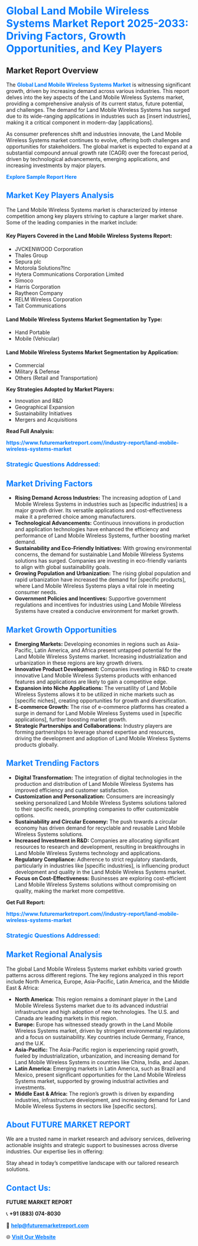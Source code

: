 <h1 style="color: #007BFF;">Global Land Mobile Wireless Systems Market Report 2025-2033: Driving Factors, Growth Opportunities, and Key Players</h1>

<section id="overview">
<h2>Market Report Overview</h2>
<p>The <a href="https://www.futuremarketreport.com//industry-report/land-mobile-wireless-systems-market" style="color: #007BFF; text-decoration: none;"><strong>Global Land Mobile Wireless Systems Market</strong></a> is witnessing significant growth, driven by increasing demand across various industries. This report delves into the key aspects of the Land Mobile Wireless Systems market, providing a comprehensive analysis of its current status, future potential, and challenges. The demand for Land Mobile Wireless Systems has surged due to its wide-ranging applications in industries such as [insert industries], making it a critical component in modern-day [applications].</p>
<p>As consumer preferences shift and industries innovate, the Land Mobile Wireless Systems market continues to evolve, offering both challenges and opportunities for stakeholders. The global market is expected to expand at a substantial compound annual growth rate (CAGR) over the forecast period, driven by technological advancements, emerging applications, and increasing investments by major players.</p>
</section>

<section id="overview">
<p><a href="https://www.futuremarketreport.com//request-sample/reportId=47506" style="color: #007BFF; text-decoration: none;"><strong>Explore Sample Report Here</strong></a></p>
</section>

<section id="key-players">
<h2 style="color: #007BFF;">Market Key Players Analysis</h2>
<p>The Land Mobile Wireless Systems market is characterized by intense competition among key players striving to capture a larger market share. Some of the leading companies in the market include:</p>
<h4>Key Players Covered in the Land Mobile Wireless Systems Report:</h4>
<ul><li>JVCKENWOOD Corporation</li><li>Thales Group</li><li>Sepura plc</li><li>Motorola Solutions?Inc</li><li>Hytera Communications Corporation Limited</li><li>Simoco</li><li>Harris Corporation</li><li>Raytheon Company</li><li>RELM Wireless Corporation</li><li>Tait Communications</li></ul>
<h4>Land Mobile Wireless Systems Market Segmentation by Type:</h4>
<ul><li>Hand Portable</li><li>Mobile (Vehicular)</li></ul>

<h4>Land Mobile Wireless Systems Market Segmentation by Application:</h4>
<ul><li>Commercial</li><li>Military &amp; Defense</li><li>Others (Retail and Transportation)</li></ul>
<p><strong>Key Strategies Adopted by Market Players:</strong></p>
<ul>
<li>Innovation and R&D</li>
<li>Geographical Expansion</li>
<li>Sustainability Initiatives</li>
<li>Mergers and Acquisitions</li>
</ul>
</section>

<section>
<p><strong>Read Full Analysis: </strong></p><a href="https://www.futuremarketreport.com//industry-report/land-mobile-wireless-systems-market" style="color: #007BFF; text-decoration: none;"><strong>https://www.futuremarketreport.com//industry-report/land-mobile-wireless-systems-market</strong></a>
<h3 style="color: #007BFF;">Strategic Questions Addressed:</h3>
</section>

<section id="driving-factors">
<h2 style="color: #007BFF;">Market Driving Factors</h2>
<ul>
<li><strong>Rising Demand Across Industries:</strong> The increasing adoption of Land Mobile Wireless Systems in industries such as [specific industries] is a major growth driver. Its versatile applications and cost-effectiveness make it a preferred choice among manufacturers.</li>
<li><strong>Technological Advancements:</strong> Continuous innovations in production and application technologies have enhanced the efficiency and performance of Land Mobile Wireless Systems, further boosting market demand.</li>
<li><strong>Sustainability and Eco-Friendly Initiatives:</strong> With growing environmental concerns, the demand for sustainable Land Mobile Wireless Systems solutions has surged. Companies are investing in eco-friendly variants to align with global sustainability goals.</li>
<li><strong>Growing Population and Urbanization:</strong> The rising global population and rapid urbanization have increased the demand for [specific products], where Land Mobile Wireless Systems plays a vital role in meeting consumer needs.</li>
<li><strong>Government Policies and Incentives:</strong> Supportive government regulations and incentives for industries using Land Mobile Wireless Systems have created a conducive environment for market growth.</li>
</ul>
</section>

<section id="growth-opportunities">
<h2 style="color: #007BFF;">Market Growth Opportunities</h2>
<ul>
<li><strong>Emerging Markets:</strong> Developing economies in regions such as Asia-Pacific, Latin America, and Africa present untapped potential for the Land Mobile Wireless Systems market. Increasing industrialization and urbanization in these regions are key growth drivers.</li>
<li><strong>Innovative Product Development:</strong> Companies investing in R&D to create innovative Land Mobile Wireless Systems products with enhanced features and applications are likely to gain a competitive edge.</li>
<li><strong>Expansion into Niche Applications:</strong> The versatility of Land Mobile Wireless Systems allows it to be utilized in niche markets such as [specific niches], creating opportunities for growth and diversification.</li>
<li><strong>E-commerce Growth:</strong> The rise of e-commerce platforms has created a surge in demand for Land Mobile Wireless Systems used in [specific applications], further boosting market growth.</li>
<li><strong>Strategic Partnerships and Collaborations:</strong> Industry players are forming partnerships to leverage shared expertise and resources, driving the development and adoption of Land Mobile Wireless Systems products globally.</li>
</ul>
</section>

<section id="trending-factors">
<h2 style="color: #007BFF;">Market Trending Factors</h2>
<ul>
<li><strong>Digital Transformation:</strong> The integration of digital technologies in the production and distribution of Land Mobile Wireless Systems has improved efficiency and customer satisfaction.</li>
<li><strong>Customization and Personalization:</strong> Consumers are increasingly seeking personalized Land Mobile Wireless Systems solutions tailored to their specific needs, prompting companies to offer customizable options.</li>
<li><strong>Sustainability and Circular Economy:</strong> The push towards a circular economy has driven demand for recyclable and reusable Land Mobile Wireless Systems solutions.</li>
<li><strong>Increased Investment in R&D:</strong> Companies are allocating significant resources to research and development, resulting in breakthroughs in Land Mobile Wireless Systems technology and applications.</li>
<li><strong>Regulatory Compliance:</strong> Adherence to strict regulatory standards, particularly in industries like [specific industries], is influencing product development and quality in the Land Mobile Wireless Systems market.</li>
<li><strong>Focus on Cost-Effectiveness:</strong> Businesses are exploring cost-efficient Land Mobile Wireless Systems solutions without compromising on quality, making the market more competitive.</li>
</ul>
</section>

<section>
<p><strong>Get Full Report: </strong></p><a href="https://www.futuremarketreport.com//industry-report/land-mobile-wireless-systems-market" style="color: #007BFF; text-decoration: none;"><strong>https://www.futuremarketreport.com//industry-report/land-mobile-wireless-systems-market</strong></a>
<h3 style="color: #007BFF;">Strategic Questions Addressed:</h3>
</section>


<section id="regional-analysis">
<h2 style="color: #007BFF;">Market Regional Analysis</h2>
<p>The global Land Mobile Wireless Systems market exhibits varied growth patterns across different regions. The key regions analyzed in this report include North America, Europe, Asia-Pacific, Latin America, and the Middle East & Africa:</p>
<ul>
<li><strong>North America:</strong> This region remains a dominant player in the Land Mobile Wireless Systems market due to its advanced industrial infrastructure and high adoption of new technologies. The U.S. and Canada are leading markets in this region.</li>
<li><strong>Europe:</strong> Europe has witnessed steady growth in the Land Mobile Wireless Systems market, driven by stringent environmental regulations and a focus on sustainability. Key countries include Germany, France, and the U.K.</li>
<li><strong>Asia-Pacific:</strong> The Asia-Pacific region is experiencing rapid growth, fueled by industrialization, urbanization, and increasing demand for Land Mobile Wireless Systems in countries like China, India, and Japan.</li>
<li><strong>Latin America:</strong> Emerging markets in Latin America, such as Brazil and Mexico, present significant opportunities for the Land Mobile Wireless Systems market, supported by growing industrial activities and investments.</li>
<li><strong>Middle East & Africa:</strong> The region’s growth is driven by expanding industries, infrastructure development, and increasing demand for Land Mobile Wireless Systems in sectors like [specific sectors].</li>
</ul>
</section>

<footer>
<h2 style="color: #007BFF;">About FUTURE MARKET REPORT</h2>
<p>We are a trusted name in market research and advisory services, delivering actionable insights and strategic support to businesses across diverse industries. Our expertise lies in offering:</p>

<p>Stay ahead in today’s competitive landscape with our tailored research solutions.</p>

<h2 style="color: #007BFF;">Contact Us:</h2>
<p><strong>FUTURE MARKET REPORT</strong></p>
<p>📞 <strong>+91 (883) 074-8030</strong></p>
<p>📧 <strong><a href="mailto:help@futuremarketreport.com" style="color: #007BFF;">help@futuremarketreport.com</a></strong></p>
<p>🌐 <strong><a href="https://www.futuremarketreport.com/" style="color: #007BFF;">Visit Our Website</a></strong></p>
</footer>